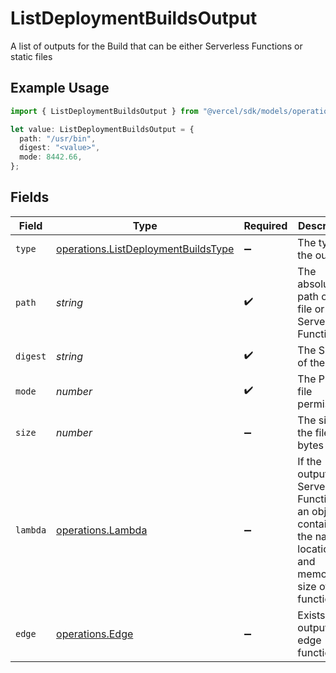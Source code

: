 # ListDeploymentBuildsOutput

A list of outputs for the Build that can be either Serverless Functions or static files

## Example Usage

```typescript
import { ListDeploymentBuildsOutput } from "@vercel/sdk/models/operations";

let value: ListDeploymentBuildsOutput = {
  path: "/usr/bin",
  digest: "<value>",
  mode: 8442.66,
};
```

## Fields

| Field                                                                                                           | Type                                                                                                            | Required                                                                                                        | Description                                                                                                     |
| --------------------------------------------------------------------------------------------------------------- | --------------------------------------------------------------------------------------------------------------- | --------------------------------------------------------------------------------------------------------------- | --------------------------------------------------------------------------------------------------------------- |
| `type`                                                                                                          | [operations.ListDeploymentBuildsType](../../models/operations/listdeploymentbuildstype.md)                      | :heavy_minus_sign:                                                                                              | The type of the output                                                                                          |
| `path`                                                                                                          | *string*                                                                                                        | :heavy_check_mark:                                                                                              | The absolute path of the file or Serverless Function                                                            |
| `digest`                                                                                                        | *string*                                                                                                        | :heavy_check_mark:                                                                                              | The SHA1 of the file                                                                                            |
| `mode`                                                                                                          | *number*                                                                                                        | :heavy_check_mark:                                                                                              | The POSIX file permissions                                                                                      |
| `size`                                                                                                          | *number*                                                                                                        | :heavy_minus_sign:                                                                                              | The size of the file in bytes                                                                                   |
| `lambda`                                                                                                        | [operations.Lambda](../../models/operations/lambda.md)                                                          | :heavy_minus_sign:                                                                                              | If the output is a Serverless Function, an object containing the name, location and memory size of the function |
| `edge`                                                                                                          | [operations.Edge](../../models/operations/edge.md)                                                              | :heavy_minus_sign:                                                                                              | Exists if the output is an edge function.                                                                       |